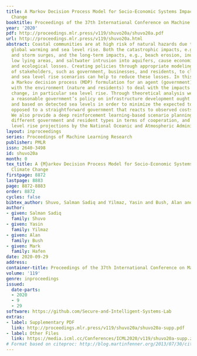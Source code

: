 ```yaml
---
title: A Markov Decision Process Model for Socio-Economic Systems Impacted by Climate
  Change
booktitle: Proceedings of the 37th International Conference on Machine Learning
year: '2020'
pdf: http://proceedings.mlr.press/v119/shuvo20a/shuvo20a.pdf
url: http://proceedings.mlr.press/v119/shuvo20a.html
abstract: Coastal communities are at high risk of natural hazards due to unremitting
  global warming and sea level rise. Both the catastrophic impacts, e.g., tidal flooding
  and storm surges, and the long-term impacts, e.g., beach erosion, inundation of
  low lying areas, and saltwater intrusion into aquifers, cause economic, social,
  and ecological losses. Creating policies through appropriate modeling of the responses
  of stakeholders, such as government, businesses, and residents, to climate change
  and sea level rise scenarios can help to reduce these losses. In this work, we propose
  a Markov decision process (MDP) formulation for an agent (government) which interacts
  with the environment (nature and residents) to deal with the impacts of climate
  change, in particular sea level rise. Through theoretical analysis we show that
  a reasonable government’s policy on infrastructure development ought to be proactive
  and based on detected sea levels in order to minimize the expected total cost, as
  opposed to a straightforward government that reacts to observed costs from nature.
  We also provide a deep reinforcement learning-based scenario planning tool considering
  different government and resident types in terms of cooperation, and different sea
  level rise projections by the National Oceanic and Atmospheric Administration (NOAA).
layout: inproceedings
series: Proceedings of Machine Learning Research
publisher: PMLR
issn: 2640-3498
id: shuvo20a
month: 0
tex_title: A {M}arkov Decision Process Model for Socio-Economic Systems Impacted by
  Climate Change
firstpage: 8872
lastpage: 8883
page: 8872-8883
order: 8872
cycles: false
bibtex_author: Shuvo, Salman Sadiq and Yilmaz, Yasin and Bush, Alan and Hafen, Mark
author:
- given: Salman Sadiq
  family: Shuvo
- given: Yasin
  family: Yilmaz
- given: Alan
  family: Bush
- given: Mark
  family: Hafen
date: 2020-09-29
address: 
container-title: Proceedings of the 37th International Conference on Machine Learning
volume: '119'
genre: inproceedings
issued:
  date-parts:
  - 2020
  - 9
  - 29
software: https://github.com/Secure-and-Intelligent-Systems-Lab
extras:
- label: Supplementary PDF
  link: http://proceedings.mlr.press/v119/shuvo20a/shuvo20a-supp.pdf
- label: Other Files
  link: https://media.icml.cc/Conferences/ICML2020/v119/shuvo20a-supp.zip
# Format based on citeproc: http://blog.martinfenner.org/2013/07/30/citeproc-yaml-for-bibliographies/
---
```

